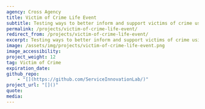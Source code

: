 ```yaml
---
agency: Cross Agency
title: Victim of Crime Life Event
subtitle: Testing ways to better inform and support victims of crime using digital channels across agencies and non government organisations.
permalink: /projects/victim-of-crime-life-event/
redirect_from: /projects/victim-of-crime-life-event/
excerpt: Testing ways to better inform and support victims of crime using digital channels across agencies and non government organisations.
image: /assets/img/projects/victim-of-crime-life-event.png
image_accessibility: 
project_weight: 12
tag: Victim of Crime
expiration_date:
github_repo:
    - "[](https://github.com/ServiceInnovationLab/)"
project_url: "[]()"
quote:
media: 
---
```

